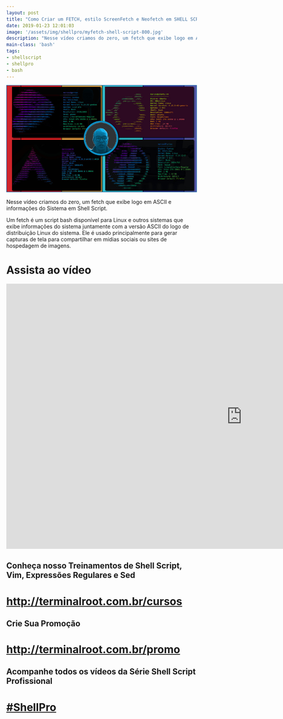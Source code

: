 ```yaml
---
layout: post
title: "Como Criar um FETCH, estilo ScreenFetch e Neofetch em SHELL SCRIPT"
date: 2019-01-23 12:01:03
image: '/assets/img/shellpro/myfetch-shell-script-800.jpg'
description: "Nesse vídeo criamos do zero, um fetch que exibe logo em ASCII e informações do Sistema em Shell Script."
main-class: 'bash'
tags:
- shellscript
- shellpro
- bash
---
```


![Como Criar um FETCH, estilo ScreenFetch e Neofetch em SHELL SCRIPT](/assets/img/shellpro/myfetch-shell-script-800.jpg "Como Criar um FETCH, estilo ScreenFetch e Neofetch em SHELL SCRIPT")

Nesse vídeo criamos do zero, um fetch que exibe logo em ASCII e informações do Sistema em Shell Script.

Um fetch é um script bash disponível para Linux e outros sistemas que exibe informações do sistema juntamente com a versão ASCII do logo de distribuição Linux do sistema. Ele é usado principalmente para gerar capturas de tela para compartilhar em mídias sociais ou sites de hospedagem de imagens.

# Assista ao vídeo

<iframe width="1246" height="701" src="https://www.youtube.com/embed/2_tnd8g-IMc" frameborder="0" allow="accelerometer; autoplay; encrypted-media; gyroscope; picture-in-picture" allowfullscreen></iframe>

## Conheça nosso Treinamentos de Shell Script, Vim, Expressões Regulares e Sed
# <http://terminalroot.com.br/cursos>

## Crie Sua Promoção
# <http://terminalroot.com.br/promo>

## Acompanhe todos os vídeos da **Série Shell Script Profissional** 
# [#ShellPro](http://bit.ly/shell-pro-root)

<script async src="https://pagead2.googlesyndication.com/pagead/js/adsbygoogle.js"></script>

<!-- Informat -->
<ins class="adsbygoogle"
 style="display:block"
 data-ad-client="ca-pub-2838251107855362"
 data-ad-slot="2327980059"
 data-ad-format="auto"
 data-full-width-responsive="true"></ins>

<script>
(adsbygoogle = window.adsbygoogle || []).push({});
</script>

